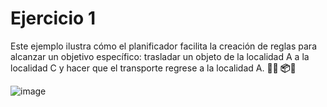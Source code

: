 # Ejercicio 1
Este ejemplo ilustra cómo el planificador facilita la creación de reglas para alcanzar un objetivo específico: trasladar un objeto de la localidad A a la localidad C y hacer que el transporte regrese a la localidad A. 🏦__🚗 📦__🏩 

![image](https://github.com/jorengar/pddl/assets/20663593/f2cd0a61-3dec-4556-94e3-72085d5626e8)

